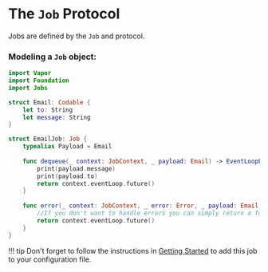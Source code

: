 # The `Job` Protocol

Jobs are defined by the `Job` and protocol.

### Modeling a `Job` object:
```swift
import Vapor 
import Foundation 
import Jobs 

struct Email: Codable {
    let to: String
    let message: String
}

struct EmailJob: Job {
    typealias Payload = Email
    
    func dequeue(_ context: JobContext, _ payload: Email) -> EventLoopFuture<Void> {
        print(payload.message)
        print(payload.to)
        return context.eventLoop.future()
    }
    
    func error(_ context: JobContext, _ error: Error, _ payload: Email) -> EventLoopFuture<Void> {
        //If you don't want to handle errors you can simply return a future. You can also omit this function entirely. 
        return context.eventLoop.future()
    }
}
```

!!! tip
    Don't forget to follow the instructions in [Getting Started](/jobs/getting-started.md#registering-a-job) to add this job to your configuration file. 